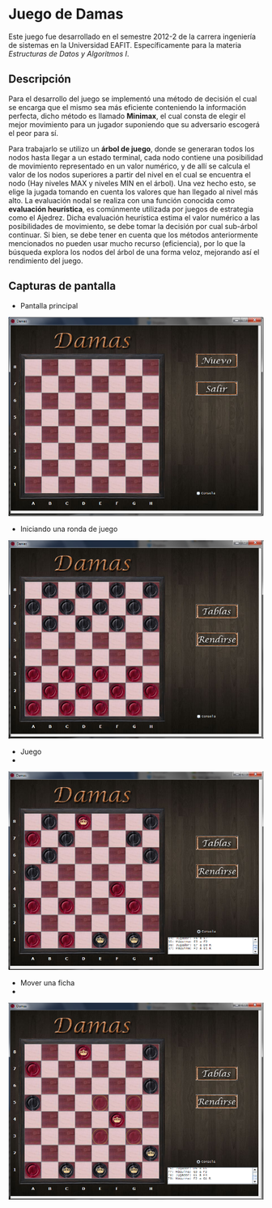 Juego de Damas
========

Este juego fue desarrollado en el semestre 2012-2 de la carrera ingeniería de sistemas en la Universidad EAFIT.
Específicamente para la materia *Estructuras de Datos y Algoritmos I*.

Descripción
-----
Para el desarrollo del juego se implementó una método de decisión el cual se encarga que el mismo sea más eficiente conteniendo la información perfecta, dicho método es llamado **Minimax**, el cual consta de elegir el mejor movimiento para un jugador suponiendo que su adversario escogerá el peor para sí.

Para trabajarlo se utilizo un **árbol de juego**, donde se generaran todos los nodos hasta llegar a un estado terminal, cada nodo contiene una posibilidad de movimiento representado en un valor numérico, y de allí se calcula el valor de los nodos superiores a partir del nivel en el cual se encuentra el nodo (Hay niveles MAX y niveles MIN en el árbol). Una vez hecho esto, se elige la jugada tomando en cuenta los valores que han llegado al nivel más alto. La evaluación nodal se realiza con una función conocida como **evaluación heurística**, es comúnmente utilizada por juegos de estrategia como el Ajedrez. Dicha evaluación heurística estima el valor numérico a las posibilidades de movimiento, se debe tomar la decisión por cual sub-árbol continuar. Si bien, se debe tener en cuenta que los métodos anteriormente mencionados no pueden usar mucho recurso (eficiencia), por lo que la búsqueda explora los nodos del árbol de una forma veloz, mejorando así el rendimiento del juego.

Capturas de pantalla
----

* Pantalla principal

![alt img](https://github.com/svanegas/checkers/blob/master/screenshots/home.png)

* Iniciando una ronda de juego

![alt img](https://github.com/svanegas/checkers/blob/master/screenshots/new_game.png)

* Juego
* 
![alt img](https://github.com/svanegas/checkers/blob/master/screenshots/gameplay.png)

* Mover una ficha
* 
![alt img](https://github.com/svanegas/checkers/blob/master/screenshots/move.png)
